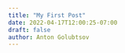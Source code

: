 ```yaml
---
title: "My First Post"
date: 2022-04-17T12:00:25-07:00
draft: false
author: Anton Golubtsov
---
```

